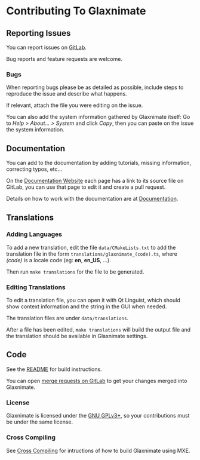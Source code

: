 Contributing To Glaxnimate
=======================================


Reporting Issues
---------------------------------------

You can report issues on [GitLab](https://gitlab.com/mattia.basaglia/glaxnimate/-/issues).

Bug reports and feature requests are welcome.

### Bugs

When reporting bugs please be as detailed as possible, include steps to reproduce
the issue and describe what happens.

If relevant, attach the file you were editing on the issue.

You can also add the system information gathered by Glaxnimate itself:
Go to *Help > About... > System* and click *Copy*,
then you can paste on the issue the system information.


Documentation
---------------------------------------

You can add to the documentation by adding tutorials, missing information,
correcting typos, etc...

On the [Documentation Website](https://glaxnimate.mattbas.org/) each page
has a link to its source file on GitLab, you can use that page to edit it and
create a pull request.

Details on how to work with the documentation are at [Documentation](https://glaxnimate.mattbas.org/contributing/documentation/).


Translations
---------------------------------------

### Adding Languages

To add a new translation, edit the file `data/CMakeLists.txt` to add
the translation file in the form `translations/glaxnimate_(code).ts`,
where *(code)* is a locale code (eg: **en**, **en_US**, ...).

Then run `make translations` for the file to be generated.

### Editing Translations

To edit a translation file, you can open it with Qt Linguist, which should
show context information and the string in the GUI when needed.

The translation files are under `data/translations`.

After a file has been edited, `make translations` will build the output file
and the translation should be available in Glaxnimate settings.


Code
---------------------------------------

See the [README](https://glaxnimate.mattbas.org/contributing/read_me/) for build instructions.

You can open [merge requests on GitLab](https://gitlab.com/mattia.basaglia/glaxnimate/-/merge_requests)
to get your changes merged into Glaxnimate.

### License

Glaxnimate is licensed under the [GNU GPLv3+](http://www.gnu.org/licenses/gpl-3.0.html),
so your contributions must be under the same license.

### Cross Compiling

See [Cross Compiling](https://glaxnimate.mattbas.org/contributing/cross_compiling/)
for intructions of how to build Glaxnimate using MXE.
